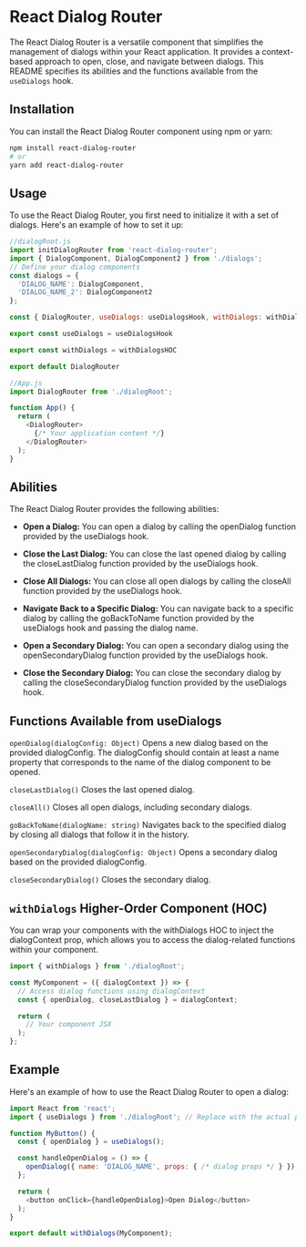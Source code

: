 # React Dialog Router

The React Dialog Router is a versatile component that simplifies the management of dialogs within your React application. It provides a context-based approach to open, close, and navigate between dialogs. This README specifies its abilities and the functions available from the `useDialogs` hook.

## Installation

You can install the React Dialog Router component using npm or yarn:

```bash
npm install react-dialog-router
# or
yarn add react-dialog-router
```
## Usage
To use the React Dialog Router, you first need to initialize it with a set of dialogs. Here's an example of how to set it up:

```js
//dialogRoot.js
import initDialogRouter from 'react-dialog-router';
import { DialogComponent, DialogComponent2 } from './dialogs';
// Define your dialog components
const dialogs = {
  'DIALOG_NAME': DialogComponent,
  'DIALOG_NAME_2': DialogComponent2
};

const { DialogRouter, useDialogs: useDialogsHook, withDialogs: withDialogsHOC } = initDialogRouter(dialogs);

export const useDialogs = useDialogsHook

export const withDialogs = withDialogsHOC

export default DialogRouter

```

```js
//App.js
import DialogRouter from './dialogRoot';

function App() {
  return (
    <DialogRouter>
      {/* Your application content */}
    </DialogRouter>
  );
}
```

## Abilities
The React Dialog Router provides the following abilities:

* **Open a Dialog:** You can open a dialog by calling the openDialog function provided by the useDialogs hook.

* **Close the Last Dialog:** You can close the last opened dialog by calling the closeLastDialog function provided by the useDialogs hook.

* **Close All Dialogs:** You can close all open dialogs by calling the closeAll function provided by the useDialogs hook.

* **Navigate Back to a Specific Dialog:** You can navigate back to a specific dialog by calling the goBackToName function provided by the useDialogs hook and passing the dialog name.

* **Open a Secondary Dialog:** You can open a secondary dialog using the openSecondaryDialog function provided by the useDialogs hook.

* **Close the Secondary Dialog:** You can close the secondary dialog by calling the closeSecondaryDialog function provided by the useDialogs hook.

## Functions Available from useDialogs
`openDialog(dialogConfig: Object)`
Opens a new dialog based on the provided dialogConfig. The dialogConfig should contain at least a name property that corresponds to the name of the dialog component to be opened.

`closeLastDialog()`
Closes the last opened dialog.

`closeAll()`
Closes all open dialogs, including secondary dialogs.

`goBackToName(dialogName: string)`
Navigates back to the specified dialog by closing all dialogs that follow it in the history.

`openSecondaryDialog(dialogConfig: Object)`
Opens a secondary dialog based on the provided dialogConfig.

`closeSecondaryDialog()`
Closes the secondary dialog.

## `withDialogs` Higher-Order Component (HOC)
You can wrap your components with the withDialogs HOC to inject the dialogContext prop, which allows you to access the dialog-related functions within your component.

```js
import { withDialogs } from './dialogRoot';

const MyComponent = ({ dialogContext }) => {
  // Access dialog functions using dialogContext
  const { openDialog, closeLastDialog } = dialogContext;

  return (
    // Your component JSX
  );
};
```
## Example
Here's an example of how to use the React Dialog Router to open a dialog:
```js
import React from 'react';
import { useDialogs } from './dialogRoot'; // Replace with the actual path

function MyButton() {
  const { openDialog } = useDialogs();

  const handleOpenDialog = () => {
    openDialog({ name: 'DIALOG_NAME', props: { /* dialog props */ } });
  };

  return (
    <button onClick={handleOpenDialog}>Open Dialog</button>
  );
}

export default withDialogs(MyComponent);

```
